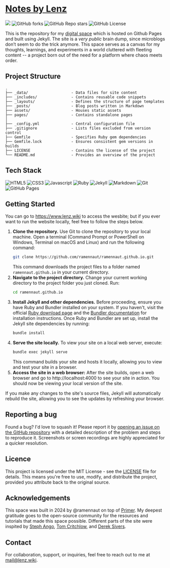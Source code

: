 # [Notes by Lenz](https://www.lenz.wiki)

<div id="overview">
    <a href="https://www.lenz.wiki/"><img src="https://img.shields.io/badge/site-lenz.wiki-informational?style=for-the-badge&labelColor=2A2A2A&color=7E97FA&logoColor=white"></a>
    <img alt="GitHub forks" src="https://img.shields.io/github/forks/ramennaut/ramennaut.github.io?style=for-the-badge&labelColor=2A2A2A&color=7CD995">
    <img alt="GitHub Repo stars" src="https://img.shields.io/github/stars/ramennaut/ramennaut.github.io?style=for-the-badge&labelColor=2A2A2A&color=7CD995">
    <img alt="GitHub License" src="https://img.shields.io/github/license/ramennaut/ramennaut.github.io?style=for-the-badge&labelColor=2A2A2A&color=7CD995">
</div>

This is the repository for my [digital space](https://www.lenz.wiki/) which is hosted on Github Pages and built using Jekyll. The site is a *very public* brain dump, since microblogs don’t seem to do the trick anymore. This space serves as a canvas for my thoughts, learnings, and experiments in a world cluttered with fleeting content -- a project born out of the need for a platform where chaos meets order.

## Project Structure
```
.
├── _data/                   - Data files for site content
├── _includes/               - Contains reusable code snippets
├── _layouts/                - Defines the structure of page templates
├── _posts/                  - Blog posts written in Markdown
├── assets/                  - Houses static assets
├── pages/                   - Contains standalone pages
│
├── _config.yml              - Central configuration file
├── .gitignore               - Lists files excluded from version control
├── Gemfile                  - Specifies Ruby gem dependencies
├── Gemfile.lock             - Ensures consistent gem versions in builds
├── LICENSE                  - Contains the license of the project
└── README.md                - Provides an overview of the project
```

## Tech Stack
<div id="tools">
    <img src="https://img.shields.io/badge/HTML5-E34F26?style=for-the-badge&logo=html5&logoColor=white" alt="HTML5">
    <img src="https://img.shields.io/badge/CSS3-1572B6?style=for-the-badge&logo=css3&logoColor=white" alt="CSS3">
    <img src="https://img.shields.io/badge/JavaScript-323330?style=for-the-badge&logo=javascript&logoColor=F7DF1E" alt="Javascript">
    <img src="https://img.shields.io/badge/Ruby-CC342D?style=for-the-badge&logo=ruby&logoColor=white" alt="Ruby">
    <img src="https://img.shields.io/badge/Jekyll-CC0000?style=for-the-badge&logo=Jekyll&logoColor=white" alt="Jekyll">
    <img src="https://img.shields.io/badge/Markdown-000000?style=for-the-badge&logo=markdown&logoColor=white" alt="Markdown">
    <img src="https://img.shields.io/badge/GIT-E44C30?style=for-the-badge&logo=git&logoColor=white" alt="Git">
    <img src="https://img.shields.io/badge/GitHub%20Pages-222222?style=for-the-badge&logo=GitHub%20Pages&logoColor=white" alt="GitHub Pages">
</div>

## Getting Started
You can go to https://www.lenz.wiki to access the wesbite; but if you ever want to run the website locally, feel free to follow the steps below.

1. **Clone the repository.**
    Use Git to clone the repository to your local machine. Open a terminal (Command Prompt or PowerShell on Windows, Terminal on macOS and Linux) and run the following command:
    ```bash
    git clone https://github.com/ramennaut/ramennaut.github.io.git
    ```
    This command downloads the project files to a folder named `ramennaut.github.io` in your current directory.
2. **Navigate to the project directory.**
    Change your current working directory to the project folder you just cloned. Run:
    ```bash
    cd ramennaut.github.io
    ```
3. **Install Jekyll and other dependencies.**
    Before proceeding, ensure you have Ruby and Bundler installed on your system. If you haven't, visit the official [Ruby download page](https://www.ruby-lang.org/en/downloads/) and the [Bundler documentation](https://bundler.io/) for installation instructions. Once Ruby and Bundler are set up, install the Jekyll site dependencies by running:
    ```bash
    bundle install
    ```
4. **Serve the site locally.**
    To view your site on a local web server, execute:
    ```bash
    bundle exec jekyll serve
    ```
    This command builds your site and hosts it locally, allowing you to view and test your site in a browser.
5. **Access the site in a web browser:**
    After the site builds, open a web browser and go to http://localhost:4000 to see your site in action. You should now be viewing your local version of the site.

If you make any changes to the site's source files, Jekyll will automatically rebuild the site, allowing you to see the updates by refreshing your browser.

## Reporting a bug
Found a bug? I'd love to squash it! Please report it by [opening an issue on the GitHub repository](https://github.com/ramennaut/ramennaut.github.io/issues) with a detailed description of the problem and steps to reproduce it. Screenshots or screen recordings are highly appreciated for a quicker resolution.

## Licence
This project is licensed under the MIT License - see the [LICENSE](LICENSE) file for details. This means you're free to use, modify, and distribute the project, provided you attribute back to the original source.

## Acknowledgements
This space was built in 2024 by @ramennaut on top of [Primer](https://github.com/pages-themes/primer). My deepest gratitude goes to the open-source community for the resources and tutorials that made this space possible. Different parts of the site were inspited by [Steph Ango](https://stephango.com/), [Tom Critchlow](https://tomcritchlow.com/), and [Derek Sivers](https://sive.rs/).

## Contact
For collaboration, support, or inquiries, feel free to reach out to me at [mail@lenz.wiki](mailto:mail@lenz.wiki).